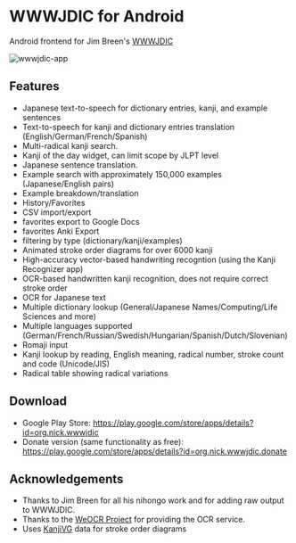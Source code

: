 # WWWJDIC for Android

Android frontend for Jim Breen's [WWWJDIC](http://wwwjdic.net)

![wwwjdic-app](https://github.com/nelenkov/wwwjdic/raw/2.0/site/screenshots/dictionary.png)

## Features

* Japanese text-to-speech for dictionary entries, kanji, and example sentences
* Text-to-speech for kanji and dictionary entries translation (English/German/French/Spanish)
* Multi-radical kanji search.
* Kanji of the day widget, can limit scope by JLPT level
* Japanese sentence translation.
* Example search with approximately 150,000 examples (Japanese/English pairs)
* Example breakdown/translation
* History/Favorites
 * CSV import/export
 * favorites export to Google Docs
 * favorites Anki Export
 * filtering by type (dictionary/kanji/examples)
* Animated stroke order diagrams for over 6000 kanji
* High-accuracy vector-based handwriting recogntion (using the Kanji Recognizer app)
* OCR-based handwritten kanji recognition, does not require correct stroke order
* OCR for Japanese text
* Multiple dictionary lookup (General/Japanese Names/Computing/Life Sciences and more)
* Multiple languages supported (German/French/Russian/Swedish/Hungarian/Spanish/Dutch/Slovenian)
* Romaji input
* Kanji lookup by reading, English meaning, radical number, stroke count and code (Unicode/JIS)
* Radical table showing radical variations

## Download
 * Google Play Store: https://play.google.com/store/apps/details?id=org.nick.wwwjdic
 * Donate version (same functionality as free): https://play.google.com/store/apps/details?id=org.nick.wwwjdic.donate

## Acknowledgements

 * Thanks to Jim Breen for all his nihongo work and for adding raw output to WWWJDIC.
 * Thanks to the [WeOCR Project](http://weocr.ocrgrid.org/) for providing the OCR service.
 * Uses [KanjiVG](http://kanjivg.tagaini.net/) data for stroke order diagrams

